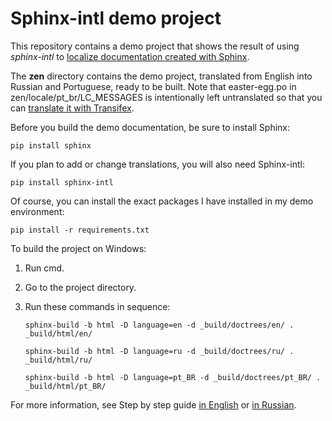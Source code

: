# Sphinx-intl demo project

This repository contains a demo project that shows the result of using *sphinx-intl* to [localize documentation created with Sphinx](http://sphinx-intl.geekwriter.ru/en/).

The **zen** directory contains the demo project, translated from English into Russian and Portuguese, ready to be built. 
Note that easter-egg.po in zen/locale/pt_br/LC_MESSAGES is intentionally left untranslated so that you can [translate it with Transifex](http://sphinx-intl.geekwriter.ru/en/translate-text-in-po-files.html#using-transifex).

Before you build the demo documentation, be sure to install Sphinx:

`pip install sphinx`

If you plan to add or change translations, you will also need Sphinx-intl:

`pip install sphinx-intl`

Of course, you can install the exact packages I have installed in my demo environment:

`pip install -r requirements.txt`

To build the project on Windows:

1. Run cmd.
2. Go to the project directory.
3. Run these commands in sequence: 
   
   `sphinx-build -b html -D language=en -d _build/doctrees/en/ . _build/html/en/`
   
   `sphinx-build -b html -D language=ru -d _build/doctrees/ru/ . _build/html/ru/`
   
   `sphinx-build -b html -D language=pt_BR -d _build/doctrees/pt_BR/ . _build/html/pt_BR/`
   
For more information, see Step by step guide [in English](http://sphinx-intl.geekwriter.ru/en/) or [in Russian](http://sphinx-intl.geekwriter.ru/).
